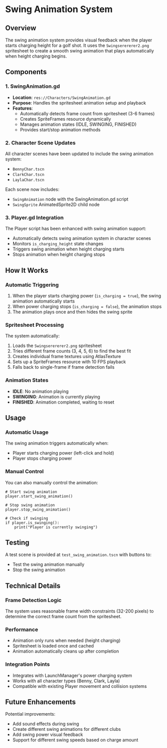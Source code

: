 # Swing Animation System

## Overview

The swing animation system provides visual feedback when the player starts charging height for a golf shot. It uses the `Swingserererer2.png` spritesheet to create a smooth swing animation that plays automatically when height charging begins.

## Components

### 1. SwingAnimation.gd
- **Location**: `res://Characters/SwingAnimation.gd`
- **Purpose**: Handles the spritesheet animation setup and playback
- **Features**:
  - Automatically detects frame count from spritesheet (3-6 frames)
  - Creates SpriteFrames resource dynamically
  - Manages animation states (IDLE, SWINGING, FINISHED)
  - Provides start/stop animation methods

### 2. Character Scene Updates
All character scenes have been updated to include the swing animation system:
- `BennyChar.tscn`
- `ClarkChar.tscn` 
- `LaylaChar.tscn`

Each scene now includes:
- `SwingAnimation` node with the SwingAnimation.gd script
- `SwingSprite` AnimatedSprite2D child node

### 3. Player.gd Integration
The Player script has been enhanced with swing animation support:
- Automatically detects swing animation system in character scenes
- Monitors `is_charging_height` state changes
- Triggers swing animation when height charging starts
- Stops animation when height charging stops

## How It Works

### Automatic Triggering
1. When the player starts charging power (`is_charging = true`), the swing animation automatically starts
2. When power charging stops (`is_charging = false`), the animation stops
3. The animation plays once and then hides the swing sprite

### Spritesheet Processing
The system automatically:
1. Loads the `Swingserererer2.png` spritesheet
2. Tries different frame counts (3, 4, 5, 6) to find the best fit
3. Creates individual frame textures using AtlasTexture
4. Sets up a SpriteFrames resource with 10 FPS playback
5. Falls back to single-frame if frame detection fails

### Animation States
- **IDLE**: No animation playing
- **SWINGING**: Animation is currently playing
- **FINISHED**: Animation completed, waiting to reset

## Usage

### Automatic Usage
The swing animation triggers automatically when:
- Player starts charging power (left-click and hold)
- Player stops charging power

### Manual Control
You can also manually control the animation:

```gdscript
# Start swing animation
player.start_swing_animation()

# Stop swing animation  
player.stop_swing_animation()

# Check if swinging
if player.is_swinging():
    print("Player is currently swinging")
```

## Testing

A test scene is provided at `test_swing_animation.tscn` with buttons to:
- Test the swing animation manually
- Stop the swing animation

## Technical Details

### Frame Detection Logic
The system uses reasonable frame width constraints (32-200 pixels) to determine the correct frame count from the spritesheet.

### Performance
- Animation only runs when needed (height charging)
- Spritesheet is loaded once and cached
- Animation automatically cleans up after completion

### Integration Points
- Integrates with LaunchManager's power charging system
- Works with all character types (Benny, Clark, Layla)
- Compatible with existing Player movement and collision systems

## Future Enhancements

Potential improvements:
- Add sound effects during swing
- Create different swing animations for different clubs
- Add swing power visual feedback
- Support for different swing speeds based on charge amount 